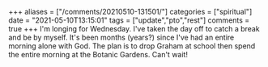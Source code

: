 +++
aliases = ["/comments/20210510-131501/"]
categories = ["spiritual"]
date = "2021-05-10T13:15:01"
tags = ["update","pto","rest"]
comments = true
+++
I'm longing for Wednesday. I've taken the day off to catch a break and be by myself. It's been months (years?) since I've had an entire morning alone with God. The plan is to drop Graham at school then spend the entire morning at the Botanic Gardens. Can't wait!

